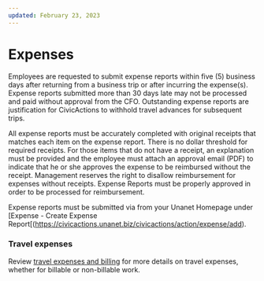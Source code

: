 ```yaml
---
updated: February 23, 2023
---
```


# Expenses

Employees are requested to submit expense reports within five (5) business days after returning from a business trip or after incurring the expense(s). Expense reports submitted more than 30 days late may not be processed and paid without approval from the CFO. Outstanding expense reports are justification for CivicActions to withhold travel advances for subsequent trips.

All expense reports must be accurately completed with original receipts that matches each item on the expense report. There is no dollar threshold for required receipts. For those items that do not have a receipt, an explanation must be provided and the employee must attach an approval email (PDF) to indicate that he or she approves the expense to be reimbursed without the receipt. Management reserves the right to disallow reimbursement for expenses without receipts. Expense Reports must be properly approved in order to be processed for reimbursement.

Expense reports must be submitted via from your Unanet Homepage under [Expense - Create Expense Report[(https://civicactions.unanet.biz/civicactions/action/expense/add).

### Travel expenses

Review [travel expenses and billing](travel-time-tracking-and-expenses.md) for more details on travel expenses, whether for billable or non-billable work.
